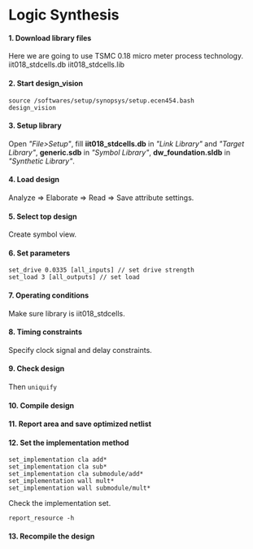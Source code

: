 # Logic Synthesis
#### 1. Download library files

Here we are going to use TSMC 0.18 micro meter process technology.
iit018_stdcells.db
iit018_stdcells.lib

#### 2. Start design_vision
```
source /softwares/setup/synopsys/setup.ecen454.bash
design_vision
```
#### 3. Setup library

Open *"File>Setup"*, fill **iit018_stdcells.db** in *"Link Library"* and *"Target Library"*, **generic.sdb** in *"Symbol Library"*, **dw_foundation.sldb** in *"Synthetic Library"*.

#### 4. Load design

Analyze => Elaborate => Read => Save attribute settings. 
  
#### 5. Select top design

Create symbol view.

#### 6. Set parameters

```
set_drive 0.0335 [all_inputs] // set drive strength 
set_load 3 [all_outputs] // set load
```
#### 7. Operating conditions

Make sure library is iit018_stdcells.

#### 8. Timing constraints

Specify clock signal and delay constraints.

#### 9. Check design 

Then ```uniquify```

#### 10. Compile design

#### 11. Report area and save optimized netlist

#### 12. Set the implementation method

```
set_implementation cla add*
set_implementation cla sub*
set_implementation cla submodule/add*
set_implementation wall mult*
set_implementation wall submodule/mult*
```

Check the implementation set.

```
report_resource -h
```


#### 13. Recompile the design

